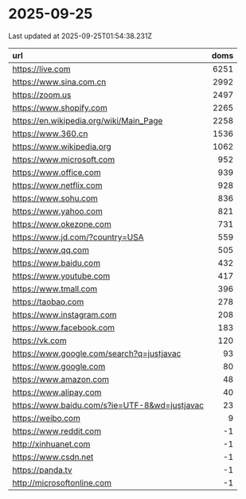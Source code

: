 # 2025-09-25

<!-- BEGIN -->
Last updated at 2025-09-25T01:54:38.231Z

url | doms
:- | -:
https://live.com | 6251
https://www.sina.com.cn | 2992
https://zoom.us | 2497
https://www.shopify.com | 2265
https://en.wikipedia.org/wiki/Main_Page | 2258
https://www.360.cn | 1536
https://www.wikipedia.org | 1062
https://www.microsoft.com | 952
https://www.office.com | 939
https://www.netflix.com | 928
https://www.sohu.com | 836
https://www.yahoo.com | 821
https://www.okezone.com | 731
https://www.jd.com/?country=USA | 559
https://www.qq.com | 505
https://www.baidu.com | 432
https://www.youtube.com | 417
https://www.tmall.com | 396
https://taobao.com | 278
https://www.instagram.com | 208
https://www.facebook.com | 183
https://vk.com | 120
https://www.google.com/search?q=justjavac | 93
https://www.google.com | 80
https://www.amazon.com | 48
https://www.alipay.com | 40
https://www.baidu.com/s?ie=UTF-8&wd=justjavac | 23
https://weibo.com | 9
https://www.reddit.com | -1
http://xinhuanet.com | -1
https://www.csdn.net | -1
https://panda.tv | -1
http://microsoftonline.com | -1
<!-- END -->
